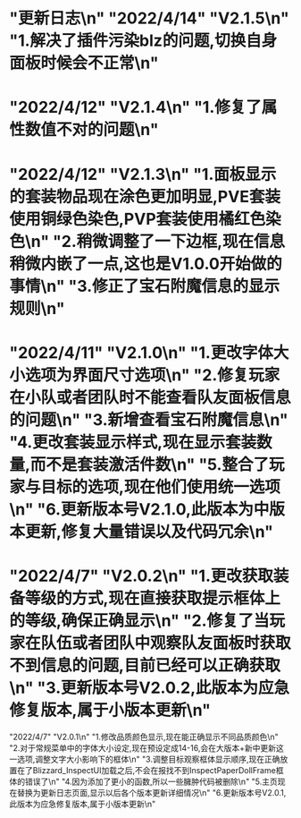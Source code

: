 "更新日志\n"
"2022/4/14"  "V2.1.5\n"
"1.解决了插件污染blz的问题,切换自身面板时候会不正常\n"
=================================================================
"2022/4/12"  "V2.1.4\n"
"1.修复了属性数值不对的问题\n"
=================================================================
"2022/4/12"  "V2.1.3\n"
"1.面板显示的套装物品现在涂色更加明显,PVE套装使用铜绿色染色,PVP套装使用橘红色染色\n"
"2.稍微调整了一下边框,现在信息稍微内嵌了一点,这也是V1.0.0开始做的事情\n"
"3.修正了宝石附魔信息的显示规则\n"
=================================================================
"2022/4/11"  "V2.1.0\n"
"1.更改字体大小选项为界面尺寸选项\n"
"2.修复玩家在小队或者团队时不能查看队友面板信息的问题\n"
"3.新增查看宝石附魔信息\n"
"4.更改套装显示样式,现在显示套装数量,而不是套装激活件数\n"
"5.整合了玩家与目标的选项,现在他们使用统一选项\n"
"6.更新版本号V2.1.0,此版本为中版本更新,修复大量错误以及代码冗余\n"
=================================================================
"2022/4/7"  "V2.0.2\n"
"1.更改获取装备等级的方式,现在直接获取提示框体上的等级,确保正确显示\n"
"2.修复了当玩家在队伍或者团队中观察队友面板时获取不到信息的问题,目前已经可以正确获取\n"
"3.更新版本号V2.0.2,此版本为应急修复版本,属于小版本更新\n"
=================================================================
"2022/4/7"  "V2.0.1\n"
"1.修改品质颜色显示,现在能正确显示不同品质颜色\n"
"2.对于常规菜单中的字体大小设定,现在预设定成14-16,会在大版本+新中更新这一选项,调整文字大小影响下的框体\n"
"3.调整目标观察框体显示顺序,现在正确放置在了Blizzard_InspectUI加载之后,不会在报找不到InspectPaperDollFrame框体的错误了\n"
"4.因为添加了更小的函数,所以一些臃肿代码被删除\n"
"5.主页现在替换为更新日志页面,显示以后各个版本更新详细情况\n"
"6.更新版本号V2.0.1,此版本为应急修复版本,属于小版本更新\n"